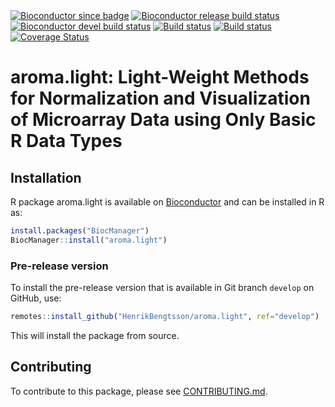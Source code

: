 

<div id="badges"><!-- pkgdown markup -->
<a href="https://bioconductor.org/packages/aroma.light/"><img border="0" src="https://bioconductor.org/shields/years-in-bioc/aroma.light.svg" alt="Bioconductor since badge"/></a> <a href="https://bioconductor.org/checkResults/release/bioc-LATEST/aroma.light/"><img border="0" src="https://bioconductor.org/shields/build/release/bioc/aroma.light.svg" alt="Bioconductor release build status"/></a> <a href="https://bioconductor.org/checkResults/devel/bioc-LATEST/aroma.light/"><img border="0" src="https://bioconductor.org/shields/build/devel/bioc/aroma.light.svg" alt="Bioconductor devel build status"/></a> <a href="https://github.com/HenrikBengtsson/aroma.light/actions?query=workflow%3AR-CMD-check"><img border="0" src="https://github.com/HenrikBengtsson/aroma.light/workflows/R-CMD-check/badge.svg?branch=develop" alt="Build status"/></a>  <a href="https://ci.appveyor.com/project/HenrikBengtsson/aroma-light"><img border="0" src="https://ci.appveyor.com/api/projects/status/github/HenrikBengtsson/aroma.light?svg=true" alt="Build status"/></a> <a href="https://codecov.io/gh/HenrikBengtsson/aroma.light"><img border="0" src="https://codecov.io/gh/HenrikBengtsson/aroma.light/branch/develop/graph/badge.svg" alt="Coverage Status"/></a> 
</div>

# aroma.light: Light-Weight Methods for Normalization and Visualization of Microarray Data using Only Basic R Data Types 


## Installation
R package aroma.light is available on [Bioconductor](https://www.bioconductor.org/packages/devel/bioc/html/aroma.light.html) and can be installed in R as:

```r
install.packages("BiocManager")
BiocManager::install("aroma.light")
```


### Pre-release version

To install the pre-release version that is available in Git branch `develop` on GitHub, use:
```r
remotes::install_github("HenrikBengtsson/aroma.light", ref="develop")
```
This will install the package from source.  

<!-- pkgdown-drop-below -->


## Contributing

To contribute to this package, please see [CONTRIBUTING.md](CONTRIBUTING.md).

